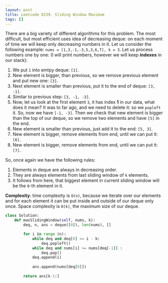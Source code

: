 ```yaml
---
layout: post
title: Leetcode 0239. Sliding Window Maximum
tags: []
---
```


There are a big variety of different algorithms for this problem. The most difficult, but most efficient uses idea of decreasing deque: on each moment of time we will keep only decreasing numbers in it. Let us consider the following example: `nums = [1,3,-1,-3,5,3,6,7], k = 3`. Let us process numbers one by one: (I will print numbers, however we will keep **indexes** in our stack):

1. We put `1` into emtpy deque: `[1]`.
2. New element is bigger, than previous, so we remove previous element and put new one:  `[3]`.
3. Next element is smaller than previous, put it to the end of deque: `[3, -1]`.
4. Similar to previous step: `[3, -1, -3]`.
5. Now, let us look at the first element `3`, it has index **1** in our data, what does it mean? It was to far ago, and we need to delete it: so we `popleft` it. So, now we have `[-1, -3]`. Then we check that new element is bigger than the top of our deque, so we remove two elements and have `[5]` in the end.
6. New element is smaller than previous, just add it to the end: `[5, 3]`.
7. New element is bigger, remove elements from end, until we can put it: `[6]`.
8. New element is bigger, remove elements from end, until we can put it: `[7]`.

So, once again we have the following rules:
1. Elements in deque are always in decreasing order.
2. They are always elements from last sliding window of `k` elements.
3. It follows from here, that biggest element in current sliding window will be the `0`-th element in it.

**Complexity**: time complexity is `O(n)`, because we iterate over our elements and for each element it can be put inside and outside of our deque only once. Space complexity is `O(k)`, the maximum size of our deque.


```python
class Solution:
    def maxSlidingWindow(self, nums, k):
        deq, n, ans = deque([0]), len(nums), []

        for i in range (n):
            while deq and deq[0] <= i - k:
                deq.popleft()
            while deq and nums[i] >= nums[deq[-1]] :
                deq.pop()
            deq.append(i)
            
            ans.append(nums[deq[0]])
            
        return ans[k-1:]
```
